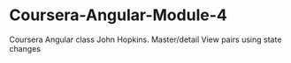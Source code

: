 # Coursera-Angular-Module-4
Coursera Angular class John Hopkins. Master/detail View pairs using state changes
